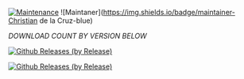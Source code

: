 [![Maintenance](https://img.shields.io/badge/Maintained%3F-yes-green.svg)](https://GitHub.com/Naereen/StrapDown.js/graphs/commit-activity)   ![Maintaner](https://img.shields.io/badge/maintainer-Christian de la Cruz-blue)

*DOWNLOAD COUNT BY VERSION BELOW*

[![Github Releases (by Release)](https://img.shields.io/github/downloads/HyconOS-Releases/wayne/V1.5/total.svg)](https://GitHub.com/Hycon-Releases/wayne/releases)


[![Github Releases (by Release)](https://img.shields.io/github/downloads/HyconOS-Releases/wayne/V1.0/total.svg)](https://GitHub.com/Hycon-Releases/wayne/releases)
